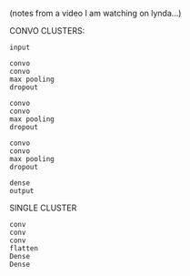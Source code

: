 

(notes from a video I am watching on lynda...)




CONVO CLUSTERS:

```
input

convo
convo
max pooling
dropout

convo
convo
max pooling
dropout

convo
convo
max pooling
dropout

dense
output
```

SINGLE CLUSTER

```
conv
conv
conv
flatten
Dense
Dense
```
